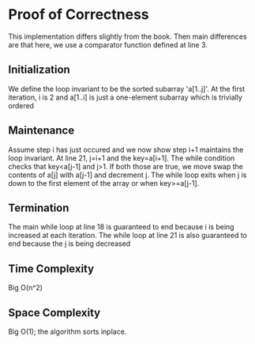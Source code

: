 # Proof of Correctness

This implementation differs slightly from the
book. Then main differences are that here, we
use a comparator function defined at line 3.

## Initialization
  We define the loop invariant to be the sorted
  subarray 'a[1..j]'. At the first iteration,
  i is 2 and a[1..i] is just a one-element subarray
  which is trivially ordered

## Maintenance
  Assume step i has just occured and we now show step i+1
  maintains the loop invariant. At line 21, j=i+1 and the
  key=a[i+1]. The while condition checks that key<a[j-1]
  and j>1. If both those are true, we move swap the contents
  of a[j] with a[j-1] and decrement j. The while loop exits
  when j is down to the first element of the array or when
  key>=a[j-1].

## Termination
  The main while loop at line 18 is guaranteed to end because
  i is being increased at each iteration. The while loop at line 21
  is also guaranteed to end because the j is being decreased


## Time Complexity
  Big O(n^2)

## Space Complexity
  Big O(1); the algorithm sorts inplace.